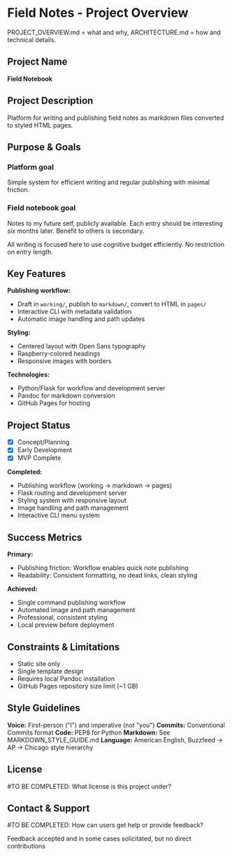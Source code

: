 # Field Notes - Project Overview

PROJECT_OVERVIEW.md = what and why, ARCHITECTURE.md = how and technical details.

## Project Name

**Field Notebook**

## Project Description

Platform for writing and publishing field notes as markdown files converted to styled HTML pages.

## Purpose & Goals

### Platform goal

Simple system for efficient writing and regular publishing with minimal friction.

### Field notebook goal

Notes to my future self, publicly available. Each entry should be interesting six months later. Benefit to others is secondary.

All writing is focused here to use cognitive budget efficiently. No restriction on entry length.

## Key Features

**Publishing workflow:**
- Draft in `working/`, publish to `markdown/`, convert to HTML in `pages/`
- Interactive CLI with metadata validation
- Automatic image handling and path updates

**Styling:**
- Centered layout with Open Sans typography
- Raspberry-colored headings
- Responsive images with borders

**Technologies:**
- Python/Flask for workflow and development server
- Pandoc for markdown conversion
- GitHub Pages for hosting

## Project Status

- [x] Concept/Planning
- [x] Early Development
- [x] MVP Complete

**Completed:**
- Publishing workflow (working → markdown → pages)
- Flask routing and development server
- Styling system with responsive layout
- Image handling and path management
- Interactive CLI menu system

## Success Metrics

**Primary:**
- Publishing friction: Workflow enables quick note publishing
- Readability: Consistent formatting, no dead links, clean styling

**Achieved:**
- Single command publishing workflow
- Automated image and path management
- Professional, consistent styling
- Local preview before deployment

## Constraints & Limitations

- Static site only
- Single template design
- Requires local Pandoc installation
- GitHub Pages repository size limit (~1 GB)

## Style Guidelines

**Voice:** First-person ("I") and imperative (not "you")
**Commits:** Conventional Commits format
**Code:** PEP8 for Python
**Markdown:** See MARKDOWN_STYLE_GUIDE.md
**Language:** American English, Buzzfeed → AP → Chicago style hierarchy

## License

#TO BE COMPLETED: What license is this project under?

## Contact & Support

#TO BE COMPLETED: How can users get help or provide feedback?

Feedback accepted and in some cases solicitated, but no direct contributions